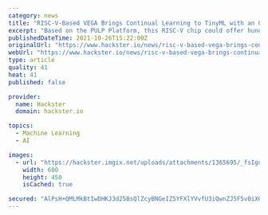 ```yaml
---
category: news
title: "RISC-V-Based VEGA Brings Continual Learning to TinyML with an Order of Magnitude Efficiency Gain"
excerpt: "Based on the PULP Platform, this RISC-V chip could offer hundreds of thousands of hours of operation on a single battery charge."
publishedDateTime: 2021-10-26T15:22:00Z
originalUrl: "https://www.hackster.io/news/risc-v-based-vega-brings-continual-learning-to-tinyml-with-an-order-of-magnitude-efficiency-gain-6189df9bb365"
webUrl: "https://www.hackster.io/news/risc-v-based-vega-brings-continual-learning-to-tinyml-with-an-order-of-magnitude-efficiency-gain-6189df9bb365"
type: article
quality: 41
heat: 41
published: false

provider:
  name: Hackster
  domain: hackster.io

topics:
  - Machine Learning
  - AI

images:
  - url: "https://hackster.imgix.net/uploads/attachments/1365695/_fsIguIMoec.blob?auto=compress%2Cformat&w=600&h=450&fit=min"
    width: 600
    height: 450
    isCached: true

secured: "AlPsH+QMLMkBtIwDHKJ3d25BsQlZcyBNGeIZ5YFXlYVvfU3iQwnZJ5F5v0iXQKaX4JicRKWxPvt10D42jGNotRxTVRc6I/ucOfQ4c8QbqID0FZR8SjlWcy6zm1ZABGdMzcCJGIGcqL76I5awzNWhW5pTyvKV6TrEoGWc6zcFXhDTE3l/c5xx2MQv2JJ6gMD/fzrn4aixsfvX9qPkqbwJ0Kp6GXNRNfnDPiHk6k70ZUrcIlsy6lPEGpW/cqDg7AhWHItMchhDWNkf/VRFgciYIJnwJ8MVlM4225K4JyASbqfxiH05p7crTDQdx6gskHO2xHLBPFHzjjgGLiwW5UDYbhALQxVtTaWPXuOAIynVnnc=;QrEkE6CTXm51ncQe858Pyw=="
---
```



